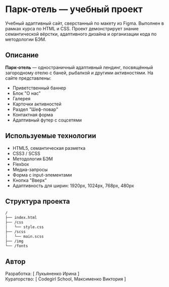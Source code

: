 # Парк-отель — учебный проект

Учебный адаптивный сайт, сверстанный по макету из Figma. Выполнен в рамках курса по HTML и CSS. Проект демонстрирует знание семантической вёрстки, 
адаптивного дизайна и организации кода по методологии БЭМ.

## Описание

**Парк-отель** — одностраничный адаптивный лендинг, посвящённый загородному отелю с баней, рыбалкой и другими активностями. На сайте представлены:

- Приветственный баннер
- Блок "О нас"
- Галерея
- Карточки активностей
- Раздел "Шеф-повар"
- Контактная форма
- Адаптивный футер с соцсетями

## Используемые технологии

- HTML5, семантическая разметка
- CSS3 / SCSS
- Методология БЭМ
- Flexbox
- Медиа-запросы
- Форма с input-элементами
- Кнопка "Вверх"
- Адаптивность для ширин: 1920px, 1024px, 768px, 480px

## Структура проекта

```bash
/
├── index.html
├── /css
│   └── style.css
├── /scss
│   └── main.scss
├── /img
└── /fonts
```

## Автор

Разработка: [ Лукьяненко Ирина ]  
Кураторство: [ Codegirl School, Максименко Виктория ]  
